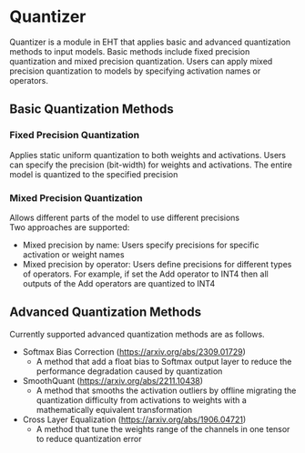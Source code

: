 # Quantizer

Quantizer is a module in EHT that applies basic and advanced quantization methods to input models. Basic methods include fixed precision quantization and mixed precision quantization. Users can apply mixed precision quantization to models by specifying activation names or operators.

## Basic Quantization Methods

### Fixed Precision Quantization
Applies static uniform quantization to both weights and activations. Users can specify the precision (bit-width) for weights and activations. The entire model is quantized to the specified precision

### Mixed Precision Quantization
Allows different parts of the model to use different precisions  
Two approaches are supported:
- Mixed precision by name: Users specify precisions for specific activation or weight names
- Mixed precision by operator: Users define precisions for different types of operators. For example, if set the Add operator to INT4 then all outputs of the Add operators are quantized to INT4

## Advanced Quantization Methods

Currently supported advanced quantization methods are as follows.

- Softmax Bias Correction (https://arxiv.org/abs/2309.01729)
  - A method that add a float bias to Softmax output layer to reduce the performance degradation caused by quantization
- SmoothQuant (https://arxiv.org/abs/2211.10438)
  - A method that smooths the activation outliers by offline migrating the quantization difficulty from activations to weights with a mathematically equivalent transformation
- Cross Layer Equalization (https://arxiv.org/abs/1906.04721)
  - A method that tune the weights range of the channels in one tensor to reduce quantization error